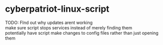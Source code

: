 # cyberpatriot-linux-script
TODO:
FInd out why updates arent working   
make sure script stops services instead of merely finding them  
potentially have script make changes to config files rather than just opening them
